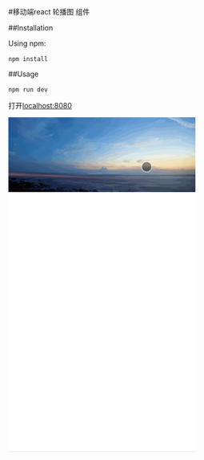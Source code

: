 #移动端react 轮播图 组件

##Installation

Using npm:

    npm install

##Usage

    npm run dev

打开[localhost:8080](http://localhost:8080)

![clocks](./slideDemo.gif)
